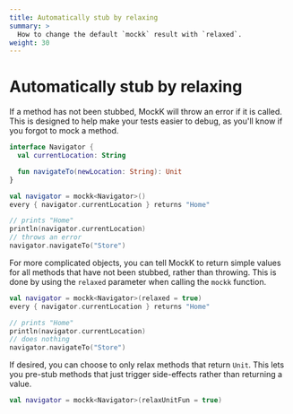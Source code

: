 ```yaml
---
title: Automatically stub by relaxing
summary: >
  How to change the default `mockk` result with `relaxed`.
weight: 30
---
```


# Automatically stub by relaxing

If a method has not been stubbed, MockK will throw an error if it is called. This is designed to help make your tests easier to debug, as you'll know if you forgot to mock a method.

```kotlin
interface Navigator {
  val currentLocation: String

  fun navigateTo(newLocation: String): Unit
}

val navigator = mockk<Navigator>()
every { navigator.currentLocation } returns "Home"

// prints "Home"
println(navigator.currentLocation)
// throws an error
navigator.navigateTo("Store")
```

For more complicated objects, you can tell MockK to return simple values for all methods that have not been stubbed, rather than throwing. This is done by using the `relaxed` parameter when calling the `mockk` function.

```kotlin
val navigator = mockk<Navigator>(relaxed = true)
every { navigator.currentLocation } returns "Home"

// prints "Home"
println(navigator.currentLocation)
// does nothing
navigator.navigateTo("Store")
```

If desired, you can choose to only relax methods that return `Unit`. This lets you pre-stub methods that just trigger side-effects rather than returning a value.

```kotlin
val navigator = mockk<Navigator>(relaxUnitFun = true)
```
